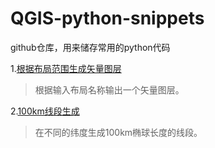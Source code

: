 # QGIS-python-snippets
github仓库，用来储存常用的python代码


1.[根据布局范围生成矢量图层](https://github.com/OpenQGIS/QGIS-python-snippets/blob/main/python-snippets/%E5%B8%83%E5%B1%80%E8%8C%83%E5%9B%B4%E7%94%9F%E6%88%90%E7%9F%A2%E9%87%8F%E5%9B%BE%E5%B1%82.py)
> 根据输入布局名称输出一个矢量图层。

2.[100km线段生成](https://github.com/OpenQGIS/QGIS-python-snippets/blob/main/python-snippets/100km%E7%BA%BF%E6%AE%B5%E7%94%9F%E6%88%90.py)
> 在不同的纬度生成100km椭球长度的线段。
